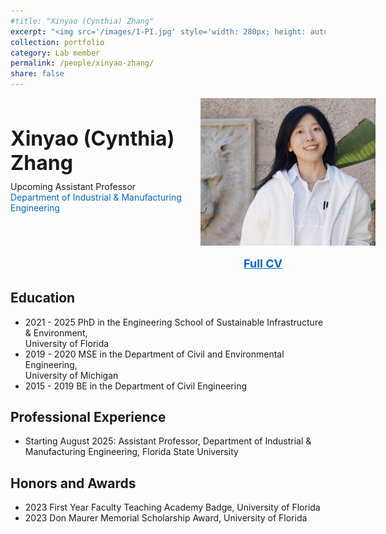 ```yaml
---
#title: "Xinyao (Cynthia) Zhang"
excerpt: "<img src='/images/1-PI.jpg' style='width: 280px; height: auto;'><br/><br/>Upcoming Assistant<br/>Professor in Industrial &<br/>Manufacturing Engineering"
collection: portfolio
category: Lab member
permalink: /people/xinyao-zhang/
share: false
---
```

<div style="display: flex; flex-wrap: wrap; gap: 30px; margin-bottom: 2rem;">
  <!-- Left Column: Name, Title, Department -->
  <div style="flex: 2; min-width: 250px;">
    <h1 style="font-size: 2rem; font-weight: bold; margin-bottom: 10px;">Xinyao (Cynthia) Zhang</h1>
    <p style="margin: 0;">Upcoming Assistant Professor</p>
    <p style="margin: 0;">
      <a href="https://eng.famu.fsu.edu/ime" target="_blank" 
         style="color: #0066cc; text-decoration: none;">
        Department of Industrial &amp; Manufacturing Engineering
      </a>
    </p>
  </div>

  <!-- Right Column: Photo and CV Link -->
  <div style="flex: 1; min-width: 200px; text-align: center;">
    <img src="/images/1-PI.jpg" alt="Xinyao (Cynthia) Zhang" 
         style="max-width: 280px; height: auto;">
    <div style="margin-top: 15px;">
      <a href="/files/Xinyao_Cynthia_Zhang_CV.pdf" target="_blank"
         style="color: #0066cc; font-size: 18px; font-weight: bold;">
        Full CV
      </a>
    </div>
  </div>
</div> 

<!-- Education Section -->
<h2>Education</h2>
<ul>
  <li>2021 - 2025 PhD in the Engineering School of Sustainable Infrastructure &amp; Environment, 
      <br/>University of Florida</li>
  <li>2019 - 2020 MSE in the Department of Civil and Environmental Engineering, 
      <br/>University of Michigan</li>
  <li>2015 - 2019 BE in the Department of Civil Engineering</li>
</ul>

<!-- Professional Experience Section -->
<h2>Professional Experience</h2>
<ul>
  <li>Starting August 2025: Assistant Professor, Department of Industrial &amp; Manufacturing 
      Engineering, Florida State University</li>
</ul>

<!-- Honors and Awards Section -->
<h2>Honors and Awards</h2>
<ul>
  <li>2023 First Year Faculty Teaching Academy Badge, University of Florida</li>
  <li>2023 Don Maurer Memorial Scholarship Award, University of Florida</li>
</ul>


